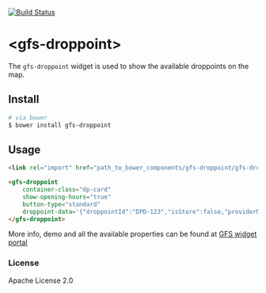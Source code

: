 [![Build Status](https://travis-ci.org/GlobalFreightSolutions/gfs-droppoint.svg?branch=master)](https://travis-ci.org/GlobalFreightSolutions/gfs-droppoint)


# &lt;gfs-droppoint&gt;

The `gfs-droppoint` widget is used to show the available droppoints on the map.

## Install

```bash
# via bower
$ bower install gfs-droppoint
```

## Usage
```html
<link rel="import" href="path_to_bower_components/gfs-droppoint/gfs-droppoint.html" />
```

<!---
```
<custom-element-demo>
    <template>
        <script src="../webcomponentsjs/webcomponents-lite.js"></script>
        <link rel="import" href="gfs-droppoint.html">
        <next-code-block></next-code-block>
    </template>
</custom-element-demo>
```
-->

```html
<gfs-droppoint
    container-class="dp-card"
    show-opening-hours="true"
    button-type="standard"
    droppoint-data='{"droppointId":"DPD-123","isStore":false,"providerName":"DPD","distanceInMeters":888,"localizedDistance":"888 meters","droppointDescription":"The Pharmacy at Mayfair (Numark)","geoLocation":{"addressLines":["Shepherd Market"],"town":"London","postCode":"W1J 7UD","countryCode":"GB","directions":"The Pharmacy at Mayfair (Numark)"},"collectionSlots":[{"collectionDate":"2016-11-10T00:00:00Z","timeSlots":[{"from":"09:30","to":"17:00"}]}]}'>
</gfs-droppoint>
```

More info, demo and all the available properties can be found at [GFS widget portal](http://gfsdeveloperportal.azurewebsites.net/info/documentation/gfs-checkout/the-gfs-checkout-widgets/droppoint-widget/ "The Droppoint Widget")


### License

Apache License 2.0
